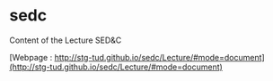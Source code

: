 sedc
====

Content of the Lecture SED&amp;C

[Webpage : http://stg-tud.github.io/sedc/Lecture/#mode=document](http://stg-tud.github.io/sedc/Lecture/#mode=document)
